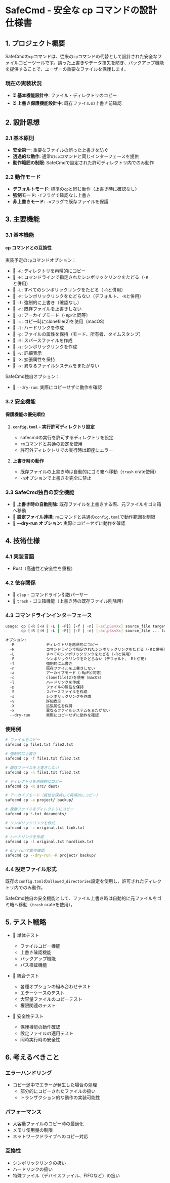 # SafeCmd - 安全な cp コマンドの設計仕様書

## 1. プロジェクト概要

SafeCmdの`cp`コマンドは、従来の`cp`コマンドの代替として設計された安全なファイルコピーツールです。誤った上書きやデータ損失を防ぎ、バックアップ機能を提供することで、ユーザーの重要なファイルを保護します。

### 現在の実装状況

- ⏳ **基本機能設計中**: ファイル・ディレクトリのコピー
- ⏳ **上書き保護機能設計中**: 既存ファイルの上書き前確認

## 2. 設計思想

### 2.1 基本原則

- **安全第一**: 重要なファイルの誤った上書きを防ぐ
- **透過的な動作**: 通常の`cp`コマンドと同じインターフェースを提供
- **動作範囲の制限**: SafeCmdで設定された許可ディレクトリ内でのみ動作

### 2.2 動作モード

- **デフォルトモード**: 標準の`cp`と同じ動作（上書き時に確認なし）
- **強制モード**: `-f`フラグで確認なし上書き
- **非上書きモード**: `-n`フラグで既存ファイルを保護

## 3. 主要機能

### 3.1 基本機能

#### cp コマンドとの互換性

実装予定の`cp`コマンドオプション：

- 🔲 `-R`: ディレクトリを再帰的にコピー
- 🔲 `-H`: コマンドラインで指定されたシンボリックリンクをたどる（`-R`と併用）
- 🔲 `-L`: すべてのシンボリックリンクをたどる（`-R`と併用）
- 🔲 `-P`: シンボリックリンクをたどらない（デフォルト、`-R`と併用）
- 🔲 `-f`: 強制的に上書き（確認なし）
- 🔲 `-n`: 既存ファイルを上書きしない
- 🔲 `-a`: アーカイブモード（`-RpP`と同等）
- 🔲 `-c`: コピー時にclonefile(2)を使用（macOS）
- 🔲 `-l`: ハードリンクを作成
- 🔲 `-p`: ファイルの属性を保持（モード、所有者、タイムスタンプ）
- 🔲 `-S`: スパースファイルを作成
- 🔲 `-s`: シンボリックリンクを作成
- 🔲 `-v`: 詳細表示
- 🔲 `-X`: 拡張属性を保持
- 🔲 `-x`: 異なるファイルシステムをまたがない

SafeCmd独自オプション：

- 🔲 `--dry-run`: 実際にコピーせずに動作を確認

### 3.2 安全機能

#### 保護機能の優先順位

1. **`config.toml` - 実行許可ディレクトリ設定**
   - safecmdの実行を許可するディレクトリを設定
   - `rm`コマンドと共通の設定を使用
   - 許可外ディレクトリでの実行時は即座にエラー

2. **上書き時の動作**
   - 既存ファイルの上書き時は自動的にゴミ箱へ移動（`trash` crate使用）
   - `-n`オプションで上書きを完全に禁止

### 3.3 SafeCmd独自の安全機能

- 🔲 **上書き時の自動削除**: 既存ファイルを上書きする際、元ファイルをゴミ箱へ移動
- 🔲 **設定ファイル連携**: `rm`コマンドと共通の`config.toml`で動作範囲を制限
- 🔲 **--dry-run オプション**: 実際にコピーせずに動作を確認

## 4. 技術仕様

### 4.1 実装言語

- Rust（高速性と安全性を重視）

### 4.2 依存関係

- 🔲 `clap` - コマンドライン引数パーサー
- 🔲 `trash` - ゴミ箱機能（上書き時の既存ファイル削除用）

### 4.3 コマンドラインインターフェース

```bash
usage: cp [-R [-H | -L | -P]] [-f | -n] [-aclpSsvXx] source_file target_file
       cp [-R [-H | -L | -P]] [-f | -n] [-aclpSsvXx] source_file ... target_directory

オプション:
  -R              ディレクトリを再帰的にコピー
  -H              コマンドラインで指定されたシンボリックリンクをたどる（-Rと併用）
  -L              すべてのシンボリックリンクをたどる（-Rと併用）
  -P              シンボリックリンクをたどらない（デフォルト、-Rと併用）
  -f              強制的に上書き
  -n              既存ファイルを上書きしない
  -a              アーカイブモード（-RpPと同等）
  -c              clonefile(2)を使用（macOS）
  -l              ハードリンクを作成
  -p              ファイルの属性を保持
  -S              スパースファイルを作成
  -s              シンボリックリンクを作成
  -v              詳細表示
  -X              拡張属性を保持
  -x              異なるファイルシステムをまたがない
  --dry-run       実際にコピーせずに動作を確認
```

### 使用例

```bash
# ファイルをコピー
safecmd cp file1.txt file2.txt

# 強制的に上書き
safecmd cp -f file1.txt file2.txt

# 既存ファイルを上書きしない
safecmd cp -n file1.txt file2.txt

# ディレクトリを再帰的にコピー
safecmd cp -R src/ dest/

# アーカイブモード（属性を保持して再帰的にコピー）
safecmd cp -a project/ backup/

# 複数ファイルをディレクトリにコピー
safecmd cp *.txt documents/

# シンボリックリンクを作成
safecmd cp -s original.txt link.txt

# ハードリンクを作成
safecmd cp -l original.txt hardlink.txt

# dry-runで動作確認
safecmd cp --dry-run -R project/ backup/
```

### 4.4 設定ファイル形式

既存の`config.toml`の`allowed_directories`設定を使用し、許可されたディレクトリ内でのみ動作。

SafeCmd独自の安全機能として、ファイル上書き時は自動的に元ファイルをゴミ箱へ移動（`trash` crateを使用）。

## 5. テスト戦略

- 🔲 単体テスト
  - ファイルコピー機能
  - 上書き確認機能
  - バックアップ機能
  - パス検証機能

- 🔲 統合テスト
  - 各種オプションの組み合わせテスト
  - エラーケースのテスト
  - 大容量ファイルのコピーテスト
  - 権限関連のテスト

- 🔲 安全性テスト
  - 保護機能の動作確認
  - 設定ファイルの適用テスト
  - 同時実行時の安全性

## 6. 考えるべきこと

### エラーハンドリング

- コピー途中でエラーが発生した場合の処理
  - 部分的にコピーされたファイルの扱い
  - トランザクション的な動作の実装可能性

### パフォーマンス

- 大容量ファイルのコピー時の最適化
- メモリ使用量の制限
- ネットワークドライブへのコピー対応

### 互換性

- シンボリックリンクの扱い
- ハードリンクの扱い
- 特殊ファイル（デバイスファイル、FIFOなど）の扱い

